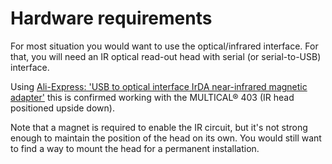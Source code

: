 # Hardware requirements
<!--
SPDX-FileCopyrightText: 2023 Gert van Dijk <github@gertvandijk.nl>

SPDX-License-Identifier: CC0-1.0
-->

For most situation you would want to use the optical/infrared interface.
For that, you will need an IR optical read-out head with serial (or serial-to-USB)
interface.

Using
[Ali-Express: 'USB to optical interface IrDA near-infrared magnetic adapter'][ali-e-link-optical-head]
this is confirmed working with the MULTICAL® 403 (IR head positioned upside down).

Note that a magnet is required to enable the IR circuit, but it's not strong enough to
maintain the position of the head on its own.
You would still want to find a way to mount the head for a permanent installation.

[ali-e-link-optical-head]: https://www.aliexpress.com/item/1005003509520122.html
